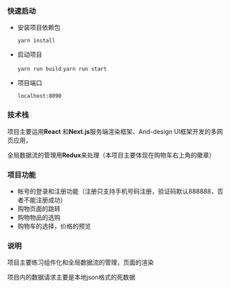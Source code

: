 ### 快速启动

- 安装项目依赖包

  `yarn install`

- 启动项目

  `yarn run build`
  `yarn run start`

- 项目端口

  `localhost:8090`

### 技术栈

项目主要运用**React** 和**Next.js**服务端渲染框架、And-design UI框架开发的多网页应用，

全局数据流的管理用**Redux**来处理（本项目主要体现在购物车右上角的徽章）

### 项目功能

- 帐号的登录和注册功能（注册只支持手机号码注册，验证码默认888888，否者不能注册成功）
- 购物页面的跳转
- 购物物品的选购
- 购物车的选择，价格的预览

### 说明

项目主要练习组件化和全局数据流的管理，页面的渲染

项目内的数据请求主要是本地json格式的死数据
